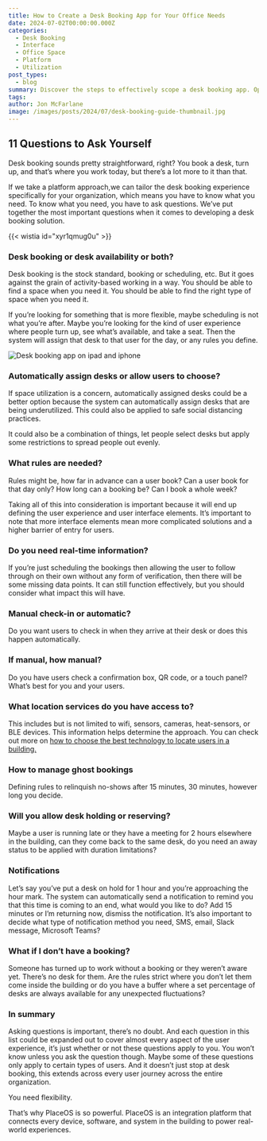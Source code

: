 ```yaml
---
title: How to Create a Desk Booking App for Your Office Needs
date: 2024-07-02T00:00:00.000Z
categories:
  - Desk Booking
  - Interface
  - Office Space
  - Platform
  - Utilization
post_types:
  - blog
summary: Discover the steps to effectively scope a desk booking app. Optimize your office space with a tailored desk booking solution that meets your requirements.
tags:
author: Jon McFarlane
image: /images/posts/2024/07/desk-booking-guide-thumbnail.jpg
---
```

11 Questions to Ask Yourself
----------------------------

Desk booking sounds pretty straightforward, right? You book a desk, turn up, and that’s where you work today, but there’s a lot more to it than that.

If we take a platform approach,we can tailor the desk booking experience specifically for your organization, which means you have to know what you need. To know what you need, you have to ask questions. We’ve put together the most important questions when it comes to developing a desk booking solution.

{{< wistia id="xyr1qmug0u" >}}

### Desk booking or desk availability or both?

Desk booking is the stock standard, booking or scheduling, etc. But it goes against the grain of activity-based working in a way. You should be able to find a space when you need it. You should be able to find the right type of space when you need it. 

If you’re looking for something that is more flexible, maybe scheduling is not what you’re after. Maybe you’re looking for the kind of user experience where people turn up, see what’s available, and take a seat. Then the system will assign that desk to that user for the day, or any rules you define.

![Desk booking app on ipad and iphone](/images/posts/2024/07/desk-booking-or-availability.jpg)

### Automatically assign desks or allow users to choose?

If space utilization is a concern, automatically assigned desks could be a better option because the system can automatically assign desks that are being underutilized. This could also be applied to safe social distancing practices. 

It could also be a combination of things, let people select desks but apply some restrictions to spread people out evenly.

### What rules are needed?

Rules might be, how far in advance can a user book? Can a user book for that day only? How long can a booking be? Can I book a whole week?

Taking all of this into consideration is important because it will end up defining the user experience and user interface elements. It’s important to note that more interface elements mean more complicated solutions and a higher barrier of entry for users.

### Do you need real-time information?

If you’re just scheduling the bookings then allowing the user to follow through on their own without any form of verification, then there will be some missing data points. It can still function effectively, but you should consider what impact this will have.

### Manual check-in or automatic?

Do you want users to check in when they arrive at their desk or does this happen automatically.

### If manual, how manual?

Do you have users check a confirmation box, QR code, or a touch panel? What’s best for you and your users.

### What location services do you have access to?

This includes but is not limited to wifi, sensors, cameras, heat-sensors, or BLE devices. This information helps determine the approach. You can check out more on [how to choose the best technology to locate users in a building.](https://placeos.squarespace.com/podcast/episode-32)

### How to manage ghost bookings

Defining rules to relinquish no-shows after 15 minutes, 30 minutes, however long you decide.

### Will you allow desk holding or reserving?

Maybe a user is running late or they have a meeting for 2 hours elsewhere in the building, can they come back to the same desk, do you need an away status to be applied with duration limitations?

### Notifications

Let’s say you’ve put a desk on hold for 1 hour and you’re approaching the hour mark. The system can automatically send a notification to remind you that this time is coming to an end, what would you like to do? Add 15 minutes or I’m returning now, dismiss the notification. It’s also important to decide what type of notification method you need, SMS, email, Slack message, Microsoft Teams?

### What if I don’t have a booking?

Someone has turned up to work without a booking or they weren’t aware yet. There’s no desk for them. Are the rules strict where you don’t let them come inside the building or do you have a buffer where a set percentage of desks are always available for any unexpected fluctuations?

### In summary

Asking questions is important, there’s no doubt. And each question in this list could be expanded out to cover almost every aspect of the user experience, it’s just whether or not these questions apply to you. You won’t know unless you ask the question though. Maybe some of these questions only apply to certain types of users. And it doesn’t just stop at desk booking, this extends across every user journey across the entire organization.

You need flexibility.

That’s why PlaceOS is so powerful. PlaceOS is an integration platform that connects every device, software, and system in the building to power real-world experiences.
